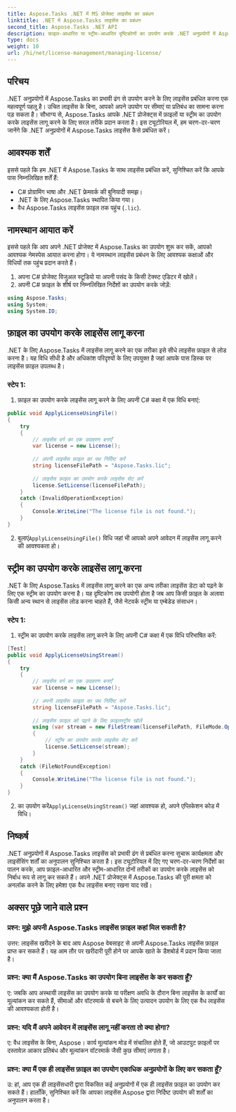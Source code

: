 ```yaml
---
title: Aspose.Tasks .NET में MS प्रोजेक्ट लाइसेंस का प्रबंधन
linktitle: .NET में Aspose.Tasks लाइसेंस का प्रबंधन
second_title: Aspose.Tasks .NET API
description: फ़ाइल-आधारित या स्ट्रीम-आधारित दृष्टिकोणों का उपयोग करके .NET अनुप्रयोगों में Aspose.Tasks लाइसेंस को निर्बाध रूप से प्रबंधित करना सीखें।
type: docs
weight: 10
url: /hi/net/license-management/managing-license/
---
```

## परिचय
.NET अनुप्रयोगों में Aspose.Tasks का प्रभावी ढंग से उपयोग करने के लिए लाइसेंस प्रबंधित करना एक महत्वपूर्ण पहलू है। उचित लाइसेंस के बिना, आपको अपने उपयोग पर सीमाएं या प्रतिबंध का सामना करना पड़ सकता है। सौभाग्य से, Aspose.Tasks आपके .NET प्रोजेक्ट्स में फ़ाइलों या स्ट्रीम का उपयोग करके लाइसेंस लागू करने के लिए सरल तरीके प्रदान करता है। इस ट्यूटोरियल में, हम चरण-दर-चरण जानेंगे कि .NET अनुप्रयोगों में Aspose.Tasks लाइसेंस कैसे प्रबंधित करें।
## आवश्यक शर्तें
इससे पहले कि हम .NET में Aspose.Tasks के साथ लाइसेंस प्रबंधित करें, सुनिश्चित करें कि आपके पास निम्नलिखित शर्तें हैं:
- C# प्रोग्रामिंग भाषा और .NET फ्रेमवर्क की बुनियादी समझ।
- .NET के लिए Aspose.Tasks स्थापित किया गया।
- वैध Aspose.Tasks लाइसेंस फ़ाइल तक पहुंच (`.lic`).
## नामस्थान आयात करें
इससे पहले कि आप अपने .NET प्रोजेक्ट में Aspose.Tasks का उपयोग शुरू कर सकें, आपको आवश्यक नेमस्पेस आयात करना होगा। ये नामस्थान लाइसेंस प्रबंधन के लिए आवश्यक कक्षाओं और विधियों तक पहुंच प्रदान करते हैं।

1. अपना C# प्रोजेक्ट विजुअल स्टूडियो या अपनी पसंद के किसी टेक्स्ट एडिटर में खोलें।
2. अपनी C# फ़ाइल के शीर्ष पर निम्नलिखित निर्देशों का उपयोग करके जोड़ें:
```csharp
using Aspose.Tasks;
using System;
using System.IO;

```
## फ़ाइल का उपयोग करके लाइसेंस लागू करना
.NET के लिए Aspose.Tasks में लाइसेंस लागू करने का एक तरीका इसे सीधे लाइसेंस फ़ाइल से लोड करना है। यह विधि सीधी है और अधिकांश परिदृश्यों के लिए उपयुक्त है जहां आपके पास डिस्क पर लाइसेंस फ़ाइल उपलब्ध है।
### स्टेप 1:
1. फ़ाइल का उपयोग करके लाइसेंस लागू करने के लिए अपनी C# कक्षा में एक विधि बनाएं:
```csharp
public void ApplyLicenseUsingFile()
{
    try
    {
        // लाइसेंस वर्ग का एक उदाहरण बनाएँ
        var license = new License();
        
        // अपनी लाइसेंस फ़ाइल का पथ निर्दिष्ट करें
        string licenseFilePath = "Aspose.Tasks.lic";
        
        // लाइसेंस फ़ाइल का उपयोग करके लाइसेंस सेट करें
        license.SetLicense(licenseFilePath);
    }
    catch (InvalidOperationException)
    {
        Console.WriteLine("The license file is not found.");
    }
}
```
2.  बुलाएं`ApplyLicenseUsingFile()` विधि जहां भी आपको अपने आवेदन में लाइसेंस लागू करने की आवश्यकता हो।
## स्ट्रीम का उपयोग करके लाइसेंस लागू करना
.NET के लिए Aspose.Tasks में लाइसेंस लागू करने का एक अन्य तरीका लाइसेंस डेटा को पढ़ने के लिए एक स्ट्रीम का उपयोग करना है। यह दृष्टिकोण तब उपयोगी होता है जब आप किसी फ़ाइल के अलावा किसी अन्य स्थान से लाइसेंस लोड करना चाहते हैं, जैसे नेटवर्क स्ट्रीम या एम्बेडेड संसाधन।
### स्टेप 1:
1. स्ट्रीम का उपयोग करके लाइसेंस लागू करने के लिए अपनी C# कक्षा में एक विधि परिभाषित करें:
```csharp
[Test]
public void ApplyLicenseUsingStream()
{
    try
    {
        // लाइसेंस वर्ग का एक उदाहरण बनाएँ
        var license = new License();
        
        // अपनी लाइसेंस फ़ाइल का पथ निर्दिष्ट करें
        string licenseFilePath = "Aspose.Tasks.lic";
        
        // लाइसेंस फ़ाइल को पढ़ने के लिए फ़ाइलस्ट्रीम खोलें
        using (var stream = new FileStream(licenseFilePath, FileMode.Open))
        {
            // स्ट्रीम का उपयोग करके लाइसेंस सेट करें
            license.SetLicense(stream);
        }
    }
    catch (FileNotFoundException)
    {
        Console.WriteLine("The license file is not found.");
    }
}
```
2.  का उपयोग करें`ApplyLicenseUsingStream()` जहां आवश्यक हो, अपने एप्लिकेशन कोड में विधि।
## निष्कर्ष
.NET अनुप्रयोगों में Aspose.Tasks लाइसेंस को प्रभावी ढंग से प्रबंधित करना सुचारू कार्यक्षमता और लाइसेंसिंग शर्तों का अनुपालन सुनिश्चित करता है। इस ट्यूटोरियल में दिए गए चरण-दर-चरण निर्देशों का पालन करके, आप फ़ाइल-आधारित और स्ट्रीम-आधारित दोनों तरीकों का उपयोग करके लाइसेंस को निर्बाध रूप से लागू कर सकते हैं। अपने .NET प्रोजेक्ट्स में Aspose.Tasks की पूरी क्षमता को अनलॉक करने के लिए हमेशा एक वैध लाइसेंस बनाए रखना याद रखें।
## अक्सर पूछे जाने वाले प्रश्न
### प्रश्न: मुझे अपनी Aspose.Tasks लाइसेंस फ़ाइल कहां मिल सकती है?

उत्तर: लाइसेंस खरीदने के बाद आप Aspose वेबसाइट से अपनी Aspose.Tasks लाइसेंस फ़ाइल प्राप्त कर सकते हैं। यह आम तौर पर खरीदारी पूरी होने पर आपके खाते के डैशबोर्ड में प्रदान किया जाता है।

### प्रश्न: क्या मैं Aspose.Tasks का उपयोग बिना लाइसेंस के कर सकता हूँ?

ए: जबकि आप अस्थायी लाइसेंस का उपयोग करके या परीक्षण अवधि के दौरान बिना लाइसेंस के कार्यों का मूल्यांकन कर सकते हैं, सीमाओं और वॉटरमार्क से बचने के लिए उत्पादन उपयोग के लिए एक वैध लाइसेंस की आवश्यकता होती है।

### प्रश्न: यदि मैं अपने आवेदन में लाइसेंस लागू नहीं करता तो क्या होगा?

ए: वैध लाइसेंस के बिना, Aspose। कार्य मूल्यांकन मोड में संचालित होते हैं, जो आउटपुट फ़ाइलों पर दस्तावेज़ आकार प्रतिबंध और मूल्यांकन वॉटरमार्क जैसी कुछ सीमाएं लगाता है।

### प्रश्न: क्या मैं एक ही लाइसेंस फ़ाइल का उपयोग एकाधिक अनुप्रयोगों के लिए कर सकता हूँ?

उ: हां, आप एक ही लाइसेंसधारी द्वारा विकसित कई अनुप्रयोगों में एक ही लाइसेंस फ़ाइल का उपयोग कर सकते हैं। हालाँकि, सुनिश्चित करें कि आपका लाइसेंस Aspose द्वारा निर्दिष्ट उपयोग की शर्तों का अनुपालन करता है।